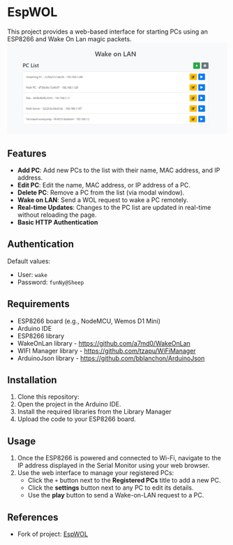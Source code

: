 # EspWOL

This project provides a web-based interface for starting PCs using an ESP8266 and Wake On Lan magic packets.
<img src="ui.jpg" title="Main Screenshot">

## Features

- **Add PC**: Add new PCs to the list with their name, MAC address, and IP address.
- **Edit PC**: Edit the name, MAC address, or IP address of a PC.
- **Delete PC**: Remove a PC from the list (via modal window).
- **Wake on LAN**: Send a WOL request to wake a PC remotely.
- **Real-time Updates**: Changes to the PC list are updated in real-time without reloading the page.
- **Basic HTTP Authentication**

## Authentication
Default values:
- User: `wake`
- Password: `funNy@Sheep`

## Requirements

- ESP8266 board (e.g., NodeMCU, Wemos D1 Mini)
- Arduino IDE
- ESP8266 library
- WakeOnLan library - https://github.com/a7md0/WakeOnLan
- WIFI Manager library - https://github.com/tzapu/WiFiManager
- ArduinoJson library - https://github.com/bblanchon/ArduinoJson

## Installation

1. Clone this repository:
2. Open the project in the Arduino IDE.
3. Install the required libraries from the Library Manager
4. Upload the code to your ESP8266 board.

## Usage

1. Once the ESP8266 is powered and connected to Wi-Fi, navigate to the IP address displayed in the Serial Monitor using your web browser.
2. Use the web interface to manage your registered PCs:
   - Click the `+` button next to the **Registered PCs** title to add a new PC.
   - Click the **settings** button next to any PC to edit its details.
   - Use the **play** button to send a Wake-on-LAN request to a PC.

## References

- Fork of project: [EspWOL](https://github.com/Tirarex/EspWOL)